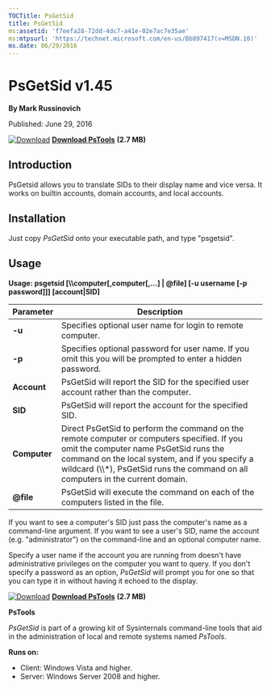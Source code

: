 ```yaml
--- 
TOCTitle: PsGetSid
title: PsGetSid
ms:assetid: 'f7eefa28-72dd-4dc7-a41e-02e7ac7e35ae'
ms:mtpsurl: 'https://technet.microsoft.com/en-us/Bb897417(v=MSDN.10)'
ms.date: 06/29/2016
---
```


PsGetSid v1.45
==============

**By Mark Russinovich**

Published: June 29, 2016

[![Download](/media/landing/sysinternals/download_sm.png)](https://download.sysinternals.com/files/PSTools.zip) [**Download PsTools**](https://download.sysinternals.com/files/PSTools.zip) **(2.7 MB)**


## Introduction

PsGetsid allows you to translate SIDs to their display name and vice
versa. It works on builtin accounts, domain accounts, and local
accounts.

## Installation

Just copy *PsGetSid* onto your executable path, and type "psgetsid".

## Usage

<strong>Usage: psgetsid \[\\\\computer\[,computer\[,...\] | @file\] \[-u
username \[-p password\]\]\] \[account|SID\]</strong>

 
|       Parameter        |                                                                                                                                 Description                                                                                                                                  |
|------------------------|------------------------------------------------------------------------------------------------------------------------------------------------------------------------------------------------------------------------------------------------------------------------------|
|         **-u**         |                                                                                                          Specifies optional user name for login to remote computer.                                                                                                          |
|         **-p**         |                                                                                 Specifies optional password for user name. If you omit this you will be prompted to enter a hidden password.                                                                                 |
|      **Account**       |                                                                                            PsGetSid will report the SID for the specified user account rather than the computer.                                                                                             |
|        **SID**         |                                                                                                           PsGetSid will report the account for the specified SID.                                                                                                            |
|      **Computer**      | Direct PsGetSid to perform the command on the remote computer or computers specified. If you omit the computer name PsGetSid runs the command on the local system, and if you specify a wildcard (\\\\\*), PsGetSid runs the command on all computers in the current domain. |
| <strong>@file</strong> |                                                                                                PsGetSid will execute the command on each of the computers listed in the file.                                                                                                |

If you want to see a computer's SID just pass the computer's name as a
command-line argument. If you want to see a user's SID, name the account
(e.g. "administrator") on the command-line and an optional computer
name.

Specify a user name if the account you are running from doesn't have
administrative privileges on the computer you want to query. If you
don't specify a password as an option, *PsGetSid* will prompt you for
one so that you can type it in without having it echoed to the display.

[![Download](/media/landing/sysinternals/download_sm.png)](https://download.sysinternals.com/files/PSTools.zip) [**Download PsTools**](https://download.sysinternals.com/files/PSTools.zip) **(2.7 MB)**
 

**PsTools**

*PsGetSid* is part of a growing kit of Sysinternals command-line tools
that aid in the administration of local and remote systems named
*PsTools*.

 

**Runs on:**

-   Client: Windows Vista and higher.
-   Server: Windows Server 2008 and higher.



